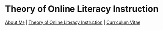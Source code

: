 # Theory of Online Literacy Instruction #
[About Me](https://veekenne.github.io/gsole/about.md) | [Theory of Online Literacy Instruction](https://veekenne.github.io/gsole/oli.md) | [Curriculum Vitae](https://veekenne.github.io/gsole/cv.md)